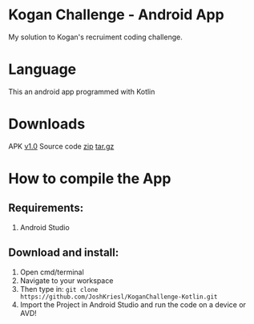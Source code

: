 Kogan Challenge - Android App
==================================

My solution to Kogan's recruiment coding challenge.

Language
==================================

This an android app programmed with Kotlin

Downloads
==================================

APK
[v1.0](https://github.com/JoshKriesl/KoganChallenge-Kotlin/releases/download/v1.0/Kogan-Challenge.apk)
Source code
[zip](https://github.com/JoshKriesl/KoganChallenge-Kotlin/archive/v1.0.zip)
[tar.gz](https://github.com/JoshKriesl/KoganChallenge-Kotlin/archive/v1.0.tar.gz)

How to compile the App
==================================
Requirements:
-----------------------
  1. Android Studio

Download and install:
-----------------------
  1. Open cmd/terminal
  2. Navigate to your workspace
  3. Then type in: `git clone https://github.com/JoshKriesl/KoganChallenge-Kotlin.git`
  4. Import the Project in Android Studio and run the code on a device or AVD!
